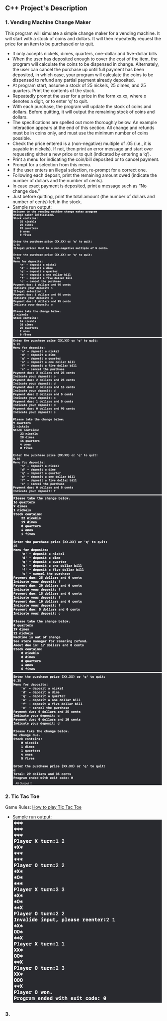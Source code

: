 ## C++ Project's Description
### 1. Vending Machine Change Maker
This program will simulate a simple change maker for a vending machine. It will start with a stock of coins and dollars. It will then repeatedly request the price for an item to be purchased or to quit.
* It only accepts nickels, dimes, quarters, one-dollar and five-dollar bills
* When the user has deposited enough to cover the cost of the item, the program will calculate the coins to be dispensed in change. Alternately, the user can cancel the purchase up until full payment has been deposited, in which case, your program will calculate the coins to be dispensed to refund any partial payment already deposited.
* At program start, assume a stock of 25 nickels, 25 dimes, and 25 quarters. Print the contents of the stock.
* Repeatedly prompt the user for a price in the form xx.xx, where x denotes a digit, or to enter ‘q’ to quit.
* With each purchase, the program will update the stock of coins and dollars. Before quitting, it will output the remaining stock of coins and dollars.
* The specifications are spelled out more thoroughly below. An example interaction appears at the end of this section. All change and refunds must be in coins only, and must use the minimum number of coins possible.
 * Check the price entered is a (non-negative) multiple of .05 (i.e., it is payable in nickels). If not, then print an error message and start over requesting either a new price or to quit (indicated by entering a ‘q’).
 * Print a menu for indicating the coin/bill deposited or to cancel payment.
 * Prompt for a selection from this menu.
 * If the user enters an illegal selection, re-prompt for a correct one.
 * Following each deposit, print the remaining amount owed (indicate the number of dollars and the number of cents).
 * In case exact payment is deposited, print a message such as “No change due.”
 * Just before quitting, print the total amount (the number of dollars and number of cents) left in the stock.
 * Sample run output:
 ![VM1](/images/VM1.png)
 ![VM1](/images/VM2.png)
 ![VM1](/images/VM3.png)
 ![VM1](/images/VM4.png)


### 2. Tic Tac Toe
Game Rules: [How to play Tic Tac Toe](https://www.exploratorium.edu/brain_explorer/tictactoe.html)
* Sample run output:
![TicTacToe](/images/Tic.png)

### 3. 
